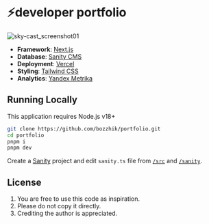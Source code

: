 # ⚡️developer portfolio

![sky-cast_screenshot01](https://bozzhik.ru/og.jpg)

- **Framework**: [Next.js](https://nextjs.org/)
- **Database**: [Sanity CMS](https://www.sanity.io/)
- **Deployment**: [Vercel](https://vercel.com)
- **Styling**: [Tailwind CSS](https://tailwindcss.com)
- **Analytics**: [Yandex Metrika](https://metrika.yandex.ru/promo/product)

## Running Locally

This application requires Node.js v18+

```bash
git clone https://github.com/bozzhik/portfolio.git
cd portfolio
pnpm i
pnpm dev
```

Create a [Sanity](https://www.sanity.io/) project and edit `sanity.ts` file from [`/src`](https://github.com/bozzhik/portfolio/blob/main/src/lib/sanity.ts) and [`/sanity`](https://github.com/bozzhik/portfolio/blob/main/src/lib/sanity.ts).

## License

1. You are free to use this code as inspiration.
2. Please do not copy it directly.
3. Crediting the author is appreciated.
